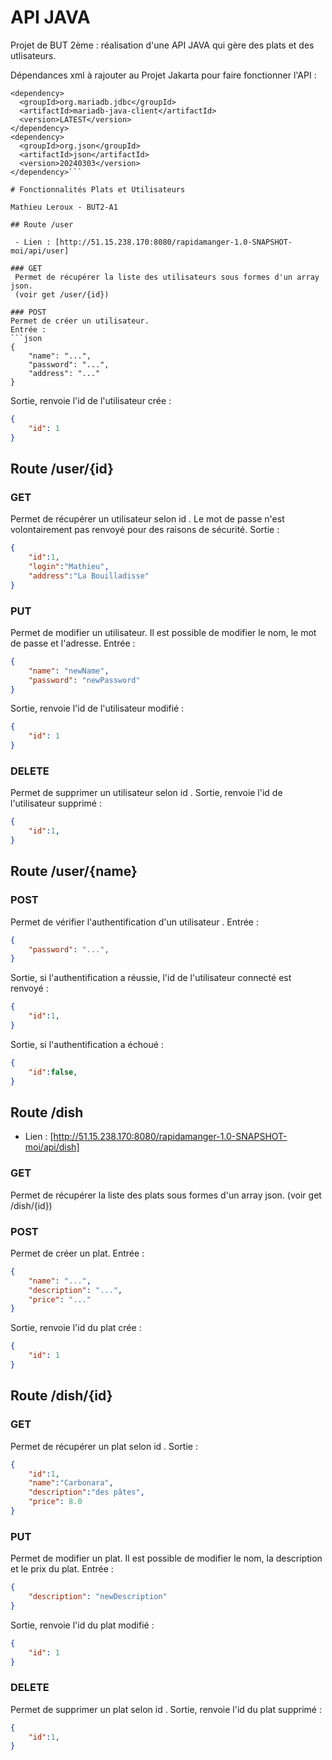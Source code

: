 # API JAVA 

Projet de BUT 2ème : réalisation d'une API JAVA qui gère des plats et des utlisateurs.

Dépendances xml à rajouter au Projet Jakarta pour faire fonctionner l'API : 

```
<dependency>
  <groupId>org.mariadb.jdbc</groupId>
  <artifactId>mariadb-java-client</artifactId>
  <version>LATEST</version>
</dependency>
<dependency>
  <groupId>org.json</groupId>
  <artifactId>json</artifactId>
  <version>20240303</version>
</dependency>```

# Fonctionnalités Plats et Utilisateurs  

Mathieu Leroux - BUT2-A1

## Route /user

 - Lien : [http://51.15.238.170:8080/rapidamanger-1.0-SNAPSHOT-moi/api/user]

### GET
 Permet de récupérer la liste des utilisateurs sous formes d'un array json. 
 (voir get /user/{id})

### POST
Permet de créer un utilisateur.
Entrée :
```json
{
	"name": "...",
	"password": "...",
	"address": "..."
}
```
Sortie, renvoie l'id de l'utilisateur crée :
```json
{
	"id": 1
}
```	
  
## Route /user/{id}

### GET
 Permet de récupérer un utilisateur selon id .
 Le mot de passe n'est volontairement pas renvoyé pour des raisons de sécurité.
Sortie :
```json
{
	"id":1,
	"login":"Mathieu",
	"address":"La Bouilladisse"
}
```	

### PUT
Permet de modifier un utilisateur.
Il est possible de modifier le nom, le mot de passe et l'adresse.
Entrée :
```json
{
	"name": "newName",
	"password": "newPassword"
}
```
Sortie, renvoie l'id de l'utilisateur modifié :
```json
{
	"id": 1
}
```	

### DELETE
 Permet de supprimer un utilisateur selon id .
Sortie, renvoie l'id de l'utilisateur supprimé :
```json
{
	"id":1,
}
```	

## Route /user/{name}

### POST
 Permet de vérifier l'authentification d'un utilisateur .
 Entrée :
```json
{
	"password": "...",
}
```
Sortie, si l'authentification a réussie, l'id de l'utilisateur connecté est renvoyé :
```json
{
	"id":1,
}
```	
Sortie, si l'authentification a échoué :
```json
{
	"id":false,
}
```	

## Route /dish

 - Lien : [http://51.15.238.170:8080/rapidamanger-1.0-SNAPSHOT-moi/api/dish]

### GET
 Permet de récupérer la liste des plats sous formes d'un array json. 
 (voir get /dish/{id})

### POST
Permet de créer un plat.
Entrée :
```json
{
	"name": "...",
	"description": "...",
	"price": "..."
}
```
Sortie, renvoie l'id du plat crée :
```json
{
	"id": 1
}
```	
  
## Route /dish/{id}

### GET
 Permet de récupérer un plat selon id .
Sortie :
```json
{
	"id":1,
	"name":"Carbonara",
	"description":"des pâtes",
	"price": 8.0
}
```	

### PUT
Permet de modifier un plat.
Il est possible de modifier le nom, la description et le prix du plat.
Entrée :
```json
{
	"description": "newDescription"
}
```
Sortie, renvoie l'id du plat modifié :
```json
{
	"id": 1
}
```	

### DELETE
 Permet de supprimer un plat selon id .
Sortie, renvoie l'id du plat supprimé :
```json
{
	"id":1,
}
```	
